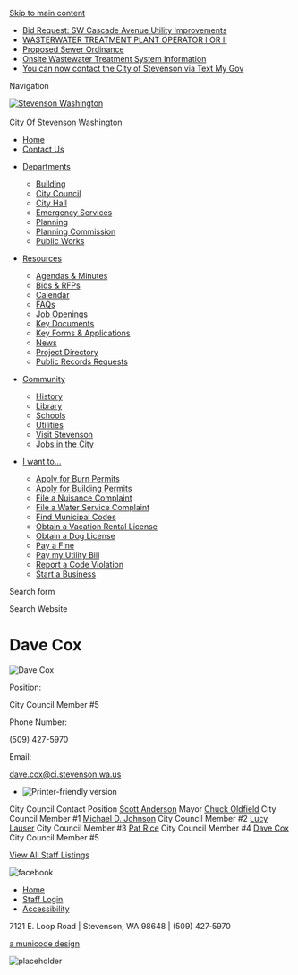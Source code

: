 [Skip to main content](https://www.ci.stevenson.wa.us/directory-listing/dave-cox/)

- [Bid Request: SW Cascade Avenue Utility Improvements](https://www.ci.stevenson.wa.us/publicworks/page/bid-request-sw-cascade-avenue-utility-improvements)
- [WASTERWATER TREATMENT PLANT OPERATOR I OR II](https://www.ci.stevenson.wa.us/publicworks/page/wasterwater-treatment-plant-operator-i-or-ii)
- [Proposed Sewer Ordinance](https://www.ci.stevenson.wa.us/publicworks/page/proposed-sewer-ordinance)
- [Onsite Wastewater Treatment System Information](https://www.ci.stevenson.wa.us/publicworks/page/onsite-wastewater-treatment-system-information)
- [You can now contact the City of Stevenson via Text My Gov](https://www.ci.stevenson.wa.us/cityhall/page/you-can-now-contact-city-stevenson-text-my-gov)

Navigation

[![Stevenson Washington](https://www.ci.stevenson.wa.us/sites/all/themes/aha_compass/logo.png)  
\
City Of Stevenson Washington](https://www.ci.stevenson.wa.us "Stevenson Washington")

- [Home](https://www.ci.stevenson.wa.us)
- [Contact Us](https://www.ci.stevenson.wa.us/contact)

<!--THE END-->

- [Departments](https://www.ci.stevenson.wa.us/departments)
  
  - [Building](https://www.ci.stevenson.wa.us/building)
  - [City Council](https://www.ci.stevenson.wa.us/citycouncil)
  - [City Hall](https://www.ci.stevenson.wa.us/cityhall)
  - [Emergency Services](https://www.ci.stevenson.wa.us/emergency)
  - [Planning](https://www.ci.stevenson.wa.us/planning)
  - [Planning Commission](https://www.ci.stevenson.wa.us/pc)
  - [Public Works](https://www.ci.stevenson.wa.us/publicworks)
- [Resources](https://www.ci.stevenson.wa.us/resources)
  
  - [Agendas &amp; Minutes](https://www.ci.stevenson.wa.us/meetings)
  - [Bids &amp; RFPs](https://www.ci.stevenson.wa.us/rfps)
  - [Calendar](https://www.ci.stevenson.wa.us/calendar)
  - [FAQs](https://www.ci.stevenson.wa.us/FAQs)
  - [Job Openings](https://www.ci.stevenson.wa.us/jobs)
  - [Key Documents](https://www.ci.stevenson.wa.us/documents)
  - [Key Forms &amp; Applications](https://www.ci.stevenson.wa.us/forms)
  - [News](https://www.ci.stevenson.wa.us/news)
  - [Project Directory](https://www.ci.stevenson.wa.us/projects)
  - [Public Records Requests](https://www.ci.stevenson.wa.us/cityhall/page/public-records-requests)
- [Community](https://www.ci.stevenson.wa.us/community)
  
  - [History](https://www.ci.stevenson.wa.us/community/page/history)
  - [Library](https://www.ci.stevenson.wa.us/community/page/library)
  - [Schools](https://www.ci.stevenson.wa.us/community/page/schools)
  - [Utilities](https://www.ci.stevenson.wa.us/community/page/utilities)
  - [Visit Stevenson](https://www.ci.stevenson.wa.us/community/page/visit-stevenson)
  - [Jobs in the City](https://www.ci.stevenson.wa.us/community/page/finding-jobs-city)
- [I want to...](https://www.ci.stevenson.wa.us/howdoi)
  
  - [Apply for Burn Permits](https://www.ci.stevenson.wa.us/cityhall/page/burn-permits)
  - [Apply for Building Permits](https://www.ci.stevenson.wa.us/building/page/permit-center)
  - [File a Nuisance Complaint](https://www.ci.stevenson.wa.us/cityhall/page/file-complaint)
  - [File a Water Service Complaint](https://www.ci.stevenson.wa.us/publicworks/page/file-service-complaint)
  - [Find Municipal Codes](https://library.municode.com/wa/stevenson/codes/code_of_ordinances?nodeId=STEVENSONMUCO1979)
  - [Obtain a Vacation Rental License](https://www.ci.stevenson.wa.us/cityhall/page/vacation-rental-licensing)
  - [Obtain a Dog License](https://www.ci.stevenson.wa.us/cityhall/page/dog-licensing)
  - [Pay a Fine](https://www.ci.stevenson.wa.us/cityhall/page/municipal-court)
  - [Pay my Utility Bill](https://www.ci.stevenson.wa.us/cityhall/page/pay-my-bill)
  - [Report a Code Violation](https://www.ci.stevenson.wa.us/cityhall/page/report-code-violation)
  - [Start a Business](https://www.ci.stevenson.wa.us/community/page/start-business)

Search form

Search Website

# Dave Cox

![Dave Cox](https://www.ci.stevenson.wa.us/sites/default/files/styles/full_node_primary/public/imageattachments/directory/2294/cropped_-_dave_cox.jpg?itok=L1aKRo4I)

Position: 

City Council Member #5

Phone Number: 

(509) 427-5970

Email: 

[dave.cox@ci.stevenson.wa.us](mailto:dave.cox@ci.stevenson.wa.us)

- ![Printer-friendly version](https://www.ci.stevenson.wa.us/sites/all/modules/print/icons/print_icon.png "Printer-friendly version")

City Council Contact Position [Scott Anderson](https://www.ci.stevenson.wa.us/directory-listing/scott-anderson) Mayor [Chuck Oldfield](https://www.ci.stevenson.wa.us/directory-listing/chuck-oldfield) City Council Member #1 [Michael D. Johnson](https://www.ci.stevenson.wa.us/directory-listing/michael-d-johnson) City Council Member #2 [Lucy Lauser](https://www.ci.stevenson.wa.us/directory-listing/lucy-lauser) City Council Member #3 [Pat Rice](https://www.ci.stevenson.wa.us/directory-listing/pat-rice) City Council Member #4 [Dave Cox](https://www.ci.stevenson.wa.us/directory-listing/dave-cox) City Council Member #5

[View All Staff Listings](https://www.ci.stevenson.wa.us/directory)

![facebook](https://www.ci.stevenson.wa.us/sites/all/themes/aha_compass/images/social-icons/facebook.png)

- [Home](https://www.ci.stevenson.wa.us)
- [Staff Login](https://www.ci.stevenson.wa.us/user/login?current=node%2F2294)
- [Accessibility](https://www.ci.stevenson.wa.us/ru/page/website-accessibility)

7121 E. Loop Road | Stevenson, WA 98648 | (509) 427‑5970

[a municode design](https://www.municodeweb.com)

![placeholder](https://www.ci.stevenson.wa.us/sites/all/themes/aha_compass/logo.png)